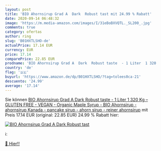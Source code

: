 ```yaml
---
layout: post
title: 'BIO Ahornsirup Grad A  Dark  Robust tast mit 24.99 % Rabatt'
date: 2020-09-14 06:48:32
image: 'https://m.media-amazon.com/images/I/31eBoBXVQTL._SL200_.jpg'
comments: true
category: ofertas
author: ring
slug: 'B01HXTLSHO-de'
actualPrice: 17.14 EUR
currency: EUR
price: 17.14
comparePrice: 22.85 EUR
prodname: 'BIO Ahornsirup Grad A  Dark  Robust taste  - 1 Liter  1 320 Kg  – GLUTEN FREE - VEGAN - Organic Maple Syrup - BIO Ahornsirup - ahornsirup Kanada - pancake sirup - ahorn sirup - reiner ahornsirup'
country: 'de'
flag: '🇩🇪'
buyurl: 'https://www.amazon.de/dp/B01HXTLSHO/?tag=tolees0ca-21'
descuento: '24.99'
average: '17.14'
---
```


Sie können [BIO Ahornsirup Grad A  Dark  Robust taste  - 1 Liter  1 320 Kg  – GLUTEN FREE - VEGAN - Organic Maple Syrup - BIO Ahornsirup - ahornsirup Kanada - pancake sirup - ahorn sirup - reiner ahornsirup](https://www.amazon.de/dp/B01HXTLSHO/?tag=tolees0ca-21) mit Preis 17.14 EUR (original: 22.85 EUR) 24.99 % Rabatt hier:

[![BIO Ahornsirup Grad A  Dark  Robust tast](https://m.media-amazon.com/images/I/31eBoBXVQTL._SL200_.jpg)](https://www.amazon.de/dp/B01HXTLSHO/?tag=tolees0ca-21)

ℹ️:


[🛒 Hier!!](https://www.amazon.de/dp/B01HXTLSHO/?tag=tolees0ca-21)
